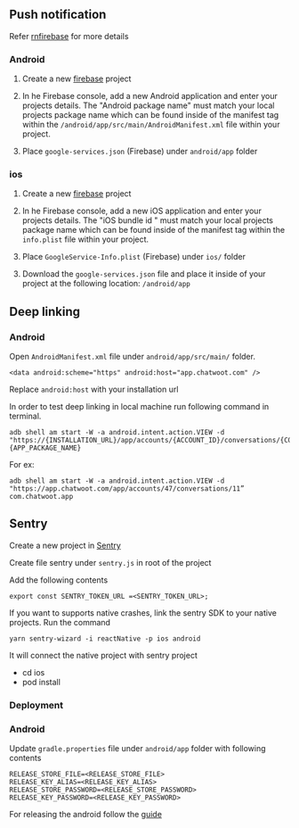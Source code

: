 ## Push notification

Refer [rnfirebase](https://rnfirebase.io/) for more details

### Android

1. Create a new [firebase](https://console.firebase.google.com/) project

2. In he Firebase console, add a new Android application and enter your projects details. The "Android package name" must match your local projects package name which can be found inside of the manifest tag within the `/android/app/src/main/AndroidManifest.xml` file within your project.

3. Place `google-services.json` (Firebase) under `android/app` folder

### ios

1. Create a new [firebase](https://console.firebase.google.com/) project

2. In he Firebase console, add a new iOS application and enter your projects details. The "iOS bundle id " must match your local projects package name which can be found inside of the manifest tag within the `info.plist` file within your project.

3. Place `GoogleService-Info.plist` (Firebase) under `ios/` folder

3) Download the `google-services.json` file and place it inside of your project at the following location: `/android/app`

## Deep linking

### Android

Open `AndroidManifest.xml` file under `android/app/src/main/` folder.

`<data android:scheme="https" android:host="app.chatwoot.com" />`

Replace `android:host` with your installation url

In order to test deep linking in local machine run following command in terminal.

```
adb shell am start -W -a android.intent.action.VIEW -d "https://{INSTALLATION_URL}/app/accounts/{ACCOUNT_ID}/conversations/{CONVERSATION_URL} {APP_PACKAGE_NAME}
```

For ex:

```
adb shell am start -W -a android.intent.action.VIEW -d "https://app.chatwoot.com/app/accounts/47/conversations/11” com.chatwoot.app

```

## Sentry

Create a new project in [Sentry](https://sentry.io/for/react-native/)

Create file sentry under `sentry.js` in root of the project

Add the following contents

```
export const SENTRY_TOKEN_URL =<SENTRY_TOKEN_URL>;
```

If you want to supports native crashes, link the sentry SDK to your native projects.
Run the command

```
yarn sentry-wizard -i reactNative -p ios android

```

It will connect the native project with sentry project

- cd ios
- pod install

### Deployment

### Android

Update `gradle.properties` file under `android/app` folder with following contents

```
RELEASE_STORE_FILE=<RELEASE_STORE_FILE>
RELEASE_KEY_ALIAS=<RELEASE_KEY_ALIAS>
RELEASE_STORE_PASSWORD=<RELEASE_STORE_PASSWORD>
RELEASE_KEY_PASSWORD=<RELEASE_KEY_PASSWORD>
```

For releasing the android follow the [guide](https://reactnative.dev/docs/signed-apk-android)
